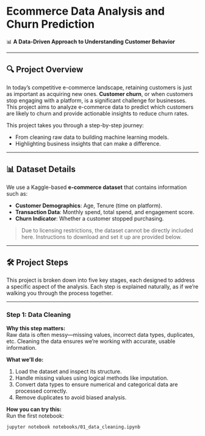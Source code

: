 # Ecommerce Data Analysis and Churn Prediction
📊 **A Data-Driven Approach to Understanding Customer Behavior**

---

## 🔍 Project Overview
In today’s competitive e-commerce landscape, retaining customers is just as important as acquiring new ones. **Customer churn**, or when customers stop engaging with a platform, is a significant challenge for businesses. This project aims to analyze e-commerce data to predict which customers are likely to churn and provide actionable insights to reduce churn rates.

This project takes you through a step-by-step journey:  
- From cleaning raw data to building machine learning models.  
- Highlighting business insights that can make a difference.  

---

## 📊 Dataset Details
We use a Kaggle-based **e-commerce dataset** that contains information such as:  
- **Customer Demographics**: Age, Tenure (time on platform).  
- **Transaction Data**: Monthly spend, total spend, and engagement score.  
- **Churn Indicator**: Whether a customer stopped purchasing.  

> Due to licensing restrictions, the dataset cannot be directly included here. Instructions to download and set it up are provided below.

---

## 🛠️ Project Steps
This project is broken down into five key stages, each designed to address a specific aspect of the analysis. Each step is explained naturally, as if we’re walking you through the process together.

---

### **Step 1: Data Cleaning**
**Why this step matters:**  
Raw data is often messy—missing values, incorrect data types, duplicates, etc. Cleaning the data ensures we’re working with accurate, usable information.

**What we’ll do:**  
1. Load the dataset and inspect its structure.  
2. Handle missing values using logical methods like imputation.  
3. Convert data types to ensure numerical and categorical data are processed correctly.  
4. Remove duplicates to avoid biased analysis.

**How you can try this:**  
Run the first notebook:
```bash
jupyter notebook notebooks/01_data_cleaning.ipynb
